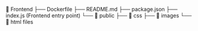 📁 Frontend
├── Dockerfile
├── README.md
├── package.json
├── index.js (Frontend entry point)
└── 📁 public
    ├── 📁 css
    ├── 📁 images
    └── 📁 html files
